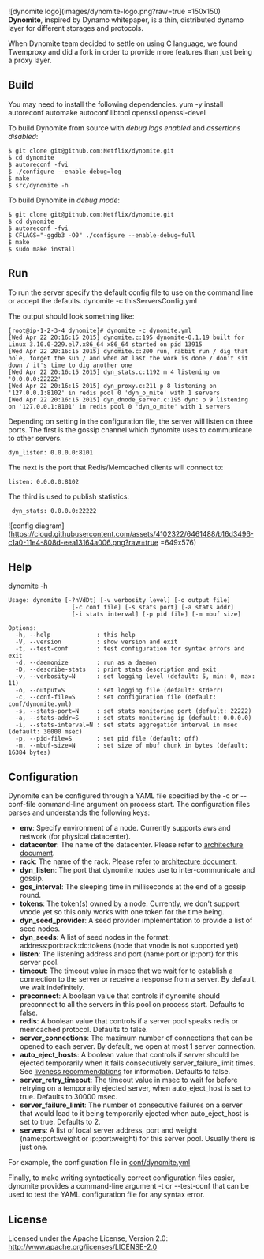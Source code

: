 <!--
# Dynomite
-->
![dynomite logo](images/dynomite-logo.png?raw=true =150x150) </br>
**Dynomite**, inspired by Dynamo whitepaper, is a thin, distributed dynamo layer for different storages and protocols. 

When Dynomite team decided to settle on using C language, we found Twemproxy and did a fork in order to provide more features than just being a proxy layer.


## Build
You may need to install the following dependencies.
yum -y install autoreconf automake autoconf libtool openssl openssl-devel

To build Dynomite from source with _debug logs enabled_ and _assertions disabled_:

    $ git clone git@github.com:Netflix/dynomite.git
    $ cd dynomite
    $ autoreconf -fvi
    $ ./configure --enable-debug=log
    $ make
    $ src/dynomite -h

To build Dynomite in _debug mode_:

    $ git clone git@github.com:Netflix/dynomite.git
    $ cd dynomite
    $ autoreconf -fvi
    $ CFLAGS="-ggdb3 -O0" ./configure --enable-debug=full
    $ make
    $ sudo make install

## Run
To run the server specify the default config file to use on the command line or accept the defaults.
dynomite -c thisServersConfig.yml

The output should look something like:

    [root@ip-1-2-3-4 dynomite]# dynomite -c dynomite.yml
    [Wed Apr 22 20:16:15 2015] dynomite.c:195 dynomite-0.1.19 built for Linux 3.10.0-229.el7.x86_64 x86_64 started on pid 13915
    [Wed Apr 22 20:16:15 2015] dynomite.c:200 run, rabbit run / dig that hole, forget the sun / and when at last the work is done / don't sit down / it's time to dig another one
    [Wed Apr 22 20:16:15 2015] dyn_stats.c:1192 m 4 listening on '0.0.0.0:22222'
    [Wed Apr 22 20:16:15 2015] dyn_proxy.c:211 p 8 listening on '127.0.0.1:8102' in redis pool 0 'dyn_o_mite' with 1 servers
    [Wed Apr 22 20:16:15 2015] dyn_dnode_server.c:195 dyn: p 9 listening on '127.0.0.1:8101' in redis pool 0 'dyn_o_mite' with 1 servers

Depending on setting in the configuration file, the server will listen on three ports.  The first is the gossip channel which dynomite uses to communicate to other servers.

    dyn_listen: 0.0.0.0:8101

The next is the port that Redis/Memcached clients will connect to:

    listen: 0.0.0.0:8102
    
The third is used to publish statistics:

     dyn_stats: 0.0.0.0:22222

![config diagram](https://cloud.githubusercontent.com/assets/4102322/6461488/b16d3496-c1a0-11e4-808d-eea13164a006.png?raw=true =649x576) </br>

## Help
dynomite -h

    Usage: dynomite [-?hVdDt] [-v verbosity level] [-o output file]
                      [-c conf file] [-s stats port] [-a stats addr]
                      [-i stats interval] [-p pid file] [-m mbuf size]

    Options:
      -h, --help             : this help
      -V, --version          : show version and exit
      -t, --test-conf        : test configuration for syntax errors and exit
      -d, --daemonize        : run as a daemon
      -D, --describe-stats   : print stats description and exit
      -v, --verbosity=N      : set logging level (default: 5, min: 0, max: 11)
      -o, --output=S         : set logging file (default: stderr)
      -c, --conf-file=S      : set configuration file (default: conf/dynomite.yml)
      -s, --stats-port=N     : set stats monitoring port (default: 22222)
      -a, --stats-addr=S     : set stats monitoring ip (default: 0.0.0.0)
      -i, --stats-interval=N : set stats aggregation interval in msec (default: 30000 msec)
      -p, --pid-file=S       : set pid file (default: off)
      -m, --mbuf-size=N      : set size of mbuf chunk in bytes (default: 16384 bytes)


## Configuration

Dynomite can be configured through a YAML file specified by the -c or --conf-file command-line argument on process start. The configuration files parses and understands the following keys:

+ **env**: Specify environment of a node.  Currently supports aws and network (for physical datacenter).
+ **datacenter**: The name of the datacenter.  Please refer to [architecture document](https://github.com/Netflix/dynomite/wiki/Architecture).
+ **rack**: The name of the rack.  Please refer to [architecture document](https://github.com/Netflix/dynomite/wiki/Architecture).
+ **dyn_listen**: The port that dynomite nodes use to inter-communicate and gossip.
+ **gos_interval**: The sleeping time in milliseconds at the end of a gossip round.
+ **tokens**: The token(s) owned by a node.  Currently, we don't support vnode yet so this only works with one token for the time being.
+ **dyn_seed_provider**: A seed provider implementation to provide a list of seed nodes.
+ **dyn_seeds**: A list of seed nodes in the format: address:port:rack:dc:tokens (node that vnode is not supported yet)
+ **listen**: The listening address and port (name:port or ip:port) for this server pool.
+ **timeout**: The timeout value in msec that we wait for to establish a connection to the server or receive a response from a server. By default, we wait indefinitely.
+ **preconnect**: A boolean value that controls if dynomite should preconnect to all the servers in this pool on process start. Defaults to false.
+ **redis**: A boolean value that controls if a server pool speaks redis or memcached protocol. Defaults to false.
+ **server_connections**: The maximum number of connections that can be opened to each server. By default, we open at most 1 server connection.
+ **auto_eject_hosts**: A boolean value that controls if server should be ejected temporarily when it fails consecutively server_failure_limit times. See [liveness recommendations](notes/recommendation.md#liveness) for information. Defaults to false.
+ **server_retry_timeout**: The timeout value in msec to wait for before retrying on a temporarily ejected server, when auto_eject_host is set to true. Defaults to 30000 msec.
+ **server_failure_limit**: The number of consecutive failures on a server that would lead to it being temporarily ejected when auto_eject_host is set to true. Defaults to 2.
+ **servers**: A list of local server address, port and weight (name:port:weight or ip:port:weight) for this server pool. Usually there is just one.

For example, the configuration file in [conf/dynomite.yml](conf/dynomite.yml)

Finally, to make writing syntactically correct configuration files easier, dynomite provides a command-line argument -t or --test-conf that can be used to test the YAML configuration file for any syntax error.



## License

Licensed under the Apache License, Version 2.0: http://www.apache.org/licenses/LICENSE-2.0
